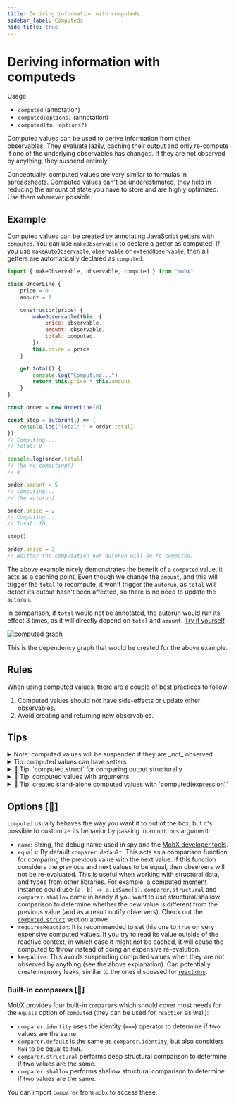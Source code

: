 ```yaml
---
title: Deriving information with computeds
sidebar_label: Computeds
hide_title: true
---
```


<script async type="text/javascript" src="//cdn.carbonads.com/carbon.js?serve=CEBD4KQ7&placement=mobxjsorg" id="_carbonads_js"></script>

# Deriving information with computeds

Usage:

-   `computed` (annotation)
-   `computed(options)` (annotation)
-   `computed(fn, options?)`

Computed values can be used to derive information from other observables.
They evaluate lazily, caching their output and only re-compute if one of the underlying observables has changed.
If they are not observed by anything, they suspend entirely.

Conceptually, computed values are very similar to formulas in spreadsheets.
Computed values can't be underestimated, they help in reducing the amount of state you have to store and are highly optimized. Use them wherever possible.

## Example

Computed values can be created by annotating JavaScript [getters](https://developer.mozilla.org/en-US/docs/Web/JavaScript/Reference/Functions/get) with `computed`.
You can use `makeObservable` to declare a getter as computed. If you use `makeAutoObservable`, `observable` or `extendObservable`, then all getters are automatically declared as `computed`.

```javascript
import { makeObservable, observable, computed } from "mobx"

class OrderLine {
    price = 0
    amount = 1

    constructor(price) {
        makeObservable(this, {
            price: observable,
            amount: observable,
            total: computed
        })
        this.price = price
    }

    get total() {
        console.log("Computing...")
        return this.price * this.amount
    }
}

const order = new OrderLine(0)

const stop = autorun(() => {
    console.log("Total: " + order.total)
})
// Computing...
// Total: 0

console.log(order.total)
// (No re-computing!)
// 0

order.amount = 5
// Computing...
// (No autorun)

order.price = 2
// Computing...
// Total: 10

stop()

order.price = 3
// Neither the computation nor autorun will be re-computed.
```

The above example nicely demonstrates the benefit of a `computed` value, it acts as a caching point.
Even though we change the `amount`, and this will trigger the `total` to recompute,
it won't trigger the `autorun`, as `total` will detect its output hasn't been affected, so there is no need to update the `autorun`.

In comparison, if `total` would not be annotated, the autorun would run its effect 3 times,
as it will directly depend on `total` and `amount`. [Try it yourself](https://codesandbox.io/s/computed-3cjo9?file=/src/index.tsx).

![computed graph](../assets/computed-example.png)

This is the dependency graph that would be created for the above example.

## Rules

When using computed values, there are a couple of best practices to follow:

1. Computed values should not have side-effects or update other observables.
2. Avoid creating and returning new observables.

## Tips

<details id="computed-suspend"><summary>Note: computed values will be suspended if they are _not_ observed<a href="#computed-suspend" class="tip-anchor"></a></summary>

It sometimes confuses people new to MobX (perhaps used to a library like [Reselect](https://github.com/reduxjs/reselect)) that if you create a computed property but don't use it anywhere in a reaction, it is not memoized and appears to be recomputed more often than necessary.
For example, if we'd extend the above example with calling `console.log(order.total)` twice, after we called `stop()`, the value would be recomputed twice.

This allows MobX to automatically suspend computations that are not actively in use
to avoid unnecessary updates to computed values that are not being accessed. But if a computed property is _not_ in use by some reaction, computed expressions are evaluated each time their value is requested, so they just behave like a normal property.

So if you fiddle around, computed properties might not seem efficient. But when applied in a project that uses `observer`, `autorun` etc, they become very efficient.

The following code demonstrates the issue.

```javascript
// OrderLine has a computed property `total`
const line = new OrderLine(2.0)

// if you access line.total outside of a reaction it is recomputed every time
setInterval(() => {
    console.log(line.total)
}, 60)
```

It can be overridden by setting annotating with the `keepAlive` flag ([try it](https://codesandbox.io/s/computed-3cjo9?file=/src/index.tsx)) or by creating a no-op `autorun(() => { someObject.someComputed })` (which can nicely be cleaned up later if needed).
Note that both solutions have the risk of creating memory leaks; changing the default behavior here is an anti-pattern.

MobX can be configured to report an error when computeds are accessed outside a reactive context with the [`computedRequiresReaction`](configure#computedrequiresreaction) option.

</details>

<details id="computed-setter"><summary>Tip: computed values can have setters<a href="#computed-setter" class="tip-anchor"></a></summary>

It is possible to define a [setter](https://developer.mozilla.org/en-US/docs/Web/JavaScript/Reference/Functions/set) for computed values as well. Note that these setters cannot be used to alter the value of the computed property directly,
but they can be used as 'inverse' of the derivation. Setters are automatically marked as actions. For example:

```javascript
class Dimension {
    length = 2

    constructor() {
        makeAutoObservable(this)
    }

    get squared() {
        return this.length * this.length
    }
    set squared(value) {
        this.length = Math.sqrt(value)
    }
}
```

</details>

<details id="computed-struct"><summary>🚀 Tip: `computed.struct` for comparing output structurally <a href="#computed-struct" class="tip-anchor"></a></summary>

If the output of a computed value that is structurally equivalent to the previous computation doesn't need to notify observers, `computed.struct` can be used. It will make a structural comparison first (rather than a reference equality check) before notifying observers. Example:

```javascript
class Box {
    width = 0
    height = 0

    constructor() {
        makeObsevable(this, {
            x: observable,
            y: observable,
            topRight: computed.struct
        })
    }

    get topRight() {
        return {
            x: this.width,
            y: this.height
        }
    }
}
```

By default the output of a `computed` is compared by reference. Since the `topRight` in the above example will always produce a new result object, it is never going to be considered equal to a previous output. Unless `computed.struct` is used.

However, in the above example _we actually don't need `computed.struct`_!
Computed values normally only re-evaluate if the backing values change.
So, `topRight` will only react to changes in `width` or `height`.
Since if any of those change, we would get a different topRight coordinate anyway, `computed.struct` would never have a cache hit and be a waste of effort. So we don't need it.

In practice, `computed.struct` is less useful than it sounds; only use it if changes in the underlying observables can still lead to the same output. For example if we were rounding the coordinates first; the rounded coordinates might be equal to the previously rounded coordinates even though the underlying values aren't.

See also the `equals` [option](#option) for further customizations for determining whether the output has changed.

</details>

<details id="computed-with-args"><summary>🚀 Tip: computed values with arguments<a href="#computed-with-args" class="tip-anchor"></a></summary>

Although getters don't take arguments, several strategies to work with derived values that need arguments are discusses [here](computed-with-args.md).

</details>

<details id="standalone"><summary>🚀 Tip: created stand-alone computed values with `computed(expression)`<a href="#standalone" class="tip-anchor"></a></summary>

`computed` can also be invoked directly as function, just like [`observable.box`](api.md#observablebox) creates a stand-alone computed value.
Use `.get()` on the returned object to get the current value of the computation.
This form of `computed` is not used very often, but in some cases where you need to pass a "boxed" computed value around it might prove useful, one such case is discussed [here](computed-with-args.md).

</details>

## Options [🚀]

`computed` usually behaves the way you want it to out of the box, but it's possible to customize its behavior by passing in an `options` argument:

-   `name`: String, the debug name used in spy and the [MobX developer tools](https://github.com/mobxjs/mobx-devtools).
-   `equals`: By default `comparer.default`. This acts as a comparison function for comparing the previous value with the next value. If this function considers the previous and next values to be equal, then observers will not be re-evaluated. This is useful when working with structural data, and types from other libraries. For example, a computed [moment](https://momentjs.com/) instance could use `(a, b) => a.isSame(b)`. `comparer.structural` and `comparer.shallow` come in handy if you want to use structural/shallow comparison to determine whether the new value is different from the previous value (and as a result notify observers). Check out the [`computed.struct`](#computed-struct) section above.
-   `requiresReaction`: It is recommended to set this one to `true` on very expensive computed values. If you try to read its value outside of the reactive context, in which case it might not be cached, it will cause the computed to throw instead of doing an expensive re-evalution.
-   `keepAlive`: This avoids suspending computed values when they are not observed by anything (see the above explanation). Can potentially create memory leaks, similar to the ones discussed for [reactions](autorun.md#always-dispose-reactions).

### Built-in comparers [🚀]

MobX provides four built-in `comparer`s which should cover most needs for the `equals` option of `computed` (they can be used for `reaction` as well):

-   `comparer.identity` uses the identity (`===`) operator to determine if two values are the same.
-   `comparer.default` is the same as `comparer.identity`, but also considers `NaN` to be equal to `NaN`.
-   `comparer.structural` performs deep structural comparison to determine if two values are the same.
-   `comparer.shallow` performs shallow structural comparison to determine if two values are the same.

You can import `comparer` from `mobx` to access these.

